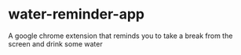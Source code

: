 # water-reminder-app
A google chrome extension that reminds you to take a break from the screen and drink some water
